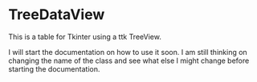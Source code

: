 # TreeDataView
This is a table for Tkinter using a ttk TreeView.

I will start the documentation on how to use it soon. I am still thinking on changing the name of the class and see what else I might change before starting the documentation.
